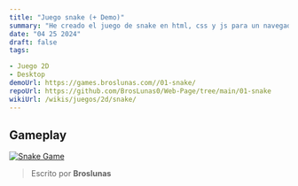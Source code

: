```yaml
---
title: "Juego snake (+ Demo)"
summary: "He creado el juego de snake en html, css y js para un navegador"
date: "04 25 2024"
draft: false
tags:

- Juego 2D
- Desktop
demoUrl: https://games.broslunas.com//01-snake/
repoUrl: https://github.com/BrosLunas0/Web-Page/tree/main/01-snake
wikiUrl: /wikis/juegos/2d/snake/
---
```


## Gameplay
[![Snake Game](https://assets.broslunas.com/games/snake.png)](https://assets.broslunas.com/gameplay/snake.mp4)

> Escrito por **Broslunas**